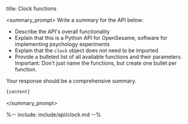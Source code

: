 title: Clock functions

<summary_prompt>
Write a summary for the API below:

- Describe the API's overall functionality
- Explain that this is a Python API for OpenSesame, software for implementing psychology experiments
- Explain that the `clock` object does not need to be imported
- Provide a bulleted list of all available functions and their parameters. Important: Don't just name the functions, but create one bullet per function.

Your response should be a comprehensive summary.

```markdown
{content}
```
</summary_prompt>

%-- include: include/api/clock.md --%
